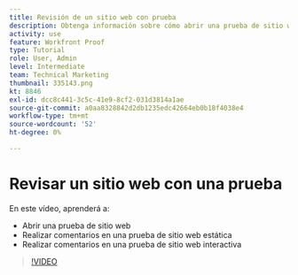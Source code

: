 ```yaml
---
title: Revisión de un sitio web con prueba
description: Obtenga información sobre cómo abrir una prueba de sitio web estática o interactiva en [!DNL  Workfront] y haga comentarios.
activity: use
feature: Workfront Proof
type: Tutorial
role: User, Admin
level: Intermediate
team: Technical Marketing
thumbnail: 335143.png
kt: 8846
exl-id: dcc8c441-3c5c-41e9-8cf2-031d3814a1ae
source-git-commit: a0aa8328842d2db1235edc42664eb0b18f4038e4
workflow-type: tm+mt
source-wordcount: '52'
ht-degree: 0%

---
```


# Revisar un sitio web con una prueba

En este vídeo, aprenderá a:

* Abrir una prueba de sitio web
* Realizar comentarios en una prueba de sitio web estática
* Realizar comentarios en una prueba de sitio web interactiva

>[!VIDEO](https://video.tv.adobe.com/v/335143/?quality=12)

<!--
## Learn more
* Review an interactive proof
* Review a static proof
-->
